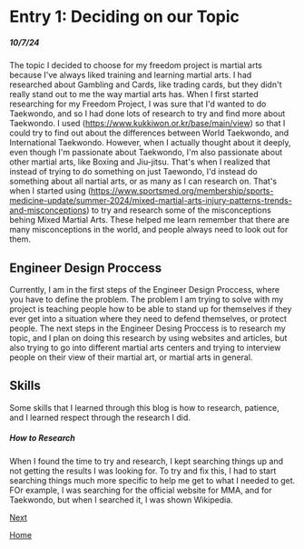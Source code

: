 # Entry 1: Deciding on our Topic

##### 10/7/24

The topic I decided to choose for my freedom project is martial arts because I've always liked training and learning martial arts. I had researched about Gambling and Cards, like trading cards, but they didn't really stand out to me the way martial arts has. When I first started researching for my Freedom Project, I was sure that I'd wanted to do Taekwondo, and so I had done lots of research to try and find more about Taekwondo. I used (https://www.kukkiwon.or.kr/base/main/view) so that I could try to find out about the differences between World Taekwondo, and International Taekwondo. However, when I actually thought about it deeply, even though I'm passionate about Taekwondo, I'm also passionate about other martial arts, like Boxing and Jiu-jitsu. That's when I realized that instead of trying to do something on just Taewondo, I'd instead do something about all nartial arts, or as many as I can research on. That's when I started using (https://www.sportsmed.org/membership/sports-medicine-update/summer-2024/mixed-martial-arts-injury-patterns-trends-and-misconceptions) to try and research some of the misconceptions behing Mixed Martial Arts. These helped me learn remember that there are many misconceptions in the world, and people always need to look out for them.

## Engineer Design Proccess
Currently, I am in the first steps of the Engineer Design Proccess, where you have to define the problem. The problem I am trying to solve with my project is teaching people how to be able to stand up for themselves if they ever get into a situation where they need to defend themselves, or protect people. The next steps in the Engineer Desing Proccess is to research my topic, and I plan on doing this research by using websites and articles, but also trying to go into different martial arts centers and trying to interview people on their view of their martial art, or martial arts in general.

## Skills
Some skills that I learned through this blog is how to research, patience, and I learned respect through the research I did.

##### How to Research
When I found the time to try and research, I kept searching things up and not getting the results I was looking for. To try and fix this, I had to start searching things much more specific to help me get to what I needed to get. FOr example, I was searching for the official website for MMA, and for Taekwondo, but when I searched it, I was shown Wikipedia.

[Next](entry02.md)

[Home](../README.md)
